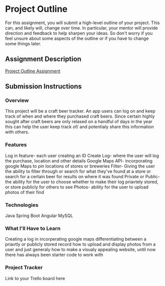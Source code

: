 # Project Outline
For this assignment, you will submit a high-level outline of your project. This can, and likely will, change over time. In particular, your mentor will provide direction and feedback to help sharpen your ideas. So don't worry if you feel unsure about some aspects of the outline or if you have to change some things later.

## Assignment Description
[Project Outline Assignment](https://education.launchcode.org/liftoff/modules/assignments/project-outline)

## Submission Instructions

### Overview
This project will be a craft beer tracker. An app users can log on and keep track of when and where they purchased craft beers. Since certain highly sought after craft beers are only relased on a handful of days in the year this can help the user keep track of/ and potentialy share this information with others. 
### Features
Log in feature- each user creating an ID
Create Log- where the user will log the purchase, location and other details 
Google Maps API- incorporating google Maps to pin locations of stores or breweries 
Filter- Giving the user the ability to filter through or search for what they've found at a store or search for a certain beer for results on where it was found
Private or Public- the ability for the user to choose whether to make their log priavtely stored, or store publicly for others to see
Photos- ability for the user to upload photos of their find 
### Technologies
Java
Spring Boot
Angular
MySQL

### What I'll Have to Learn
Creating a log in
incorperating google maps 
differentiating between a priavtly or publicly stored record
how to upload and display photos from a user
and just generaly how to make a visualy appealing website, until now there has always been starter code to work with

### Project Tracker
Link to your Trello board here
